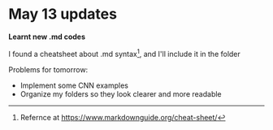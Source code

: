 # May 13 updates 

**Learnt new .md codes**


I found a cheatsheet about .md syntax[^1], and I'll include it in the folder


Problems for tomorrow: 
- Implement some CNN examples
- Organize my folders so they look clearer and more readable


[^1]: Refernce at https://www.markdownguide.org/cheat-sheet/ 
